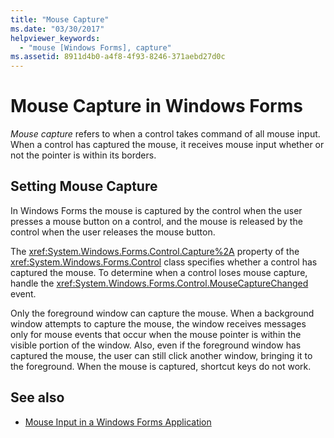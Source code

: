 ```yaml
---
title: "Mouse Capture"
ms.date: "03/30/2017"
helpviewer_keywords: 
  - "mouse [Windows Forms], capture"
ms.assetid: 8911d4b0-a4f8-4f93-8246-371aebd27d0c
---
```

# Mouse Capture in Windows Forms
*Mouse capture* refers to when a control takes command of all mouse input. When a control has captured the mouse, it receives mouse input whether or not the pointer is within its borders.  
  
## Setting Mouse Capture  
 In Windows Forms the mouse is captured by the control when the user presses a mouse button on a control, and the mouse is released by the control when the user releases the mouse button.  
  
 The <xref:System.Windows.Forms.Control.Capture%2A> property of the <xref:System.Windows.Forms.Control> class specifies whether a control has captured the mouse. To determine when a control loses mouse capture, handle the <xref:System.Windows.Forms.Control.MouseCaptureChanged> event.  
  
 Only the foreground window can capture the mouse. When a background window attempts to capture the mouse, the window receives messages only for mouse events that occur when the mouse pointer is within the visible portion of the window. Also, even if the foreground window has captured the mouse, the user can still click another window, bringing it to the foreground. When the mouse is captured, shortcut keys do not work.  
  
## See also

- [Mouse Input in a Windows Forms Application](mouse-input-in-a-windows-forms-application.md)
